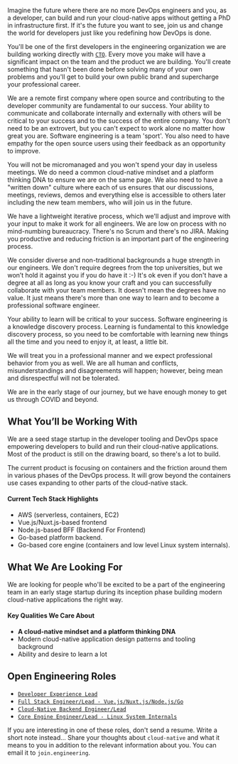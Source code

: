 Imagine the future where there are no more DevOps engineers and you, as a developer, can build and run your cloud-native apps without getting a PhD in infrastructure first. If it's the future you want to see, join us and change the world for developers just like you redefining how DevOps is done.

You'll be one of the first developers in the engineering organization we are building working directly with [`CTO`](https://www.linkedin.com/in/kylequest). Every move you make will have a significant impact on the team and the product we are building. You'll create something that hasn't been done before solving many of your own problems and you'll get to build your own public brand and supercharge your professional career.

We are a remote first company where open source and contributing to the developer community are fundamental to our success. Your ability to communicate and collaborate internally and externally with others will be critical to your success and to the success of the entire company. You don't need to be an extrovert, but you can't expect to work alone no matter how great you are. Software engineering is a team 'sport'. You also need to have empathy for the open source users using their feedback as an opportunity to improve.

You will not be micromanaged and you won't spend your day in useless meetings. We do need a common cloud-native mindset and a platform thinking DNA to ensure we are on the same page. We also need to have a "written down" culture where each of us ensures that our discussions, meetings, reviews, demos and everything else is accessible to others later including the new team members, who will join us in the future.

We have a lightweight iterative process, which we'll adjust and improve with your input to make it work for all engineers. We are low on process with no mind-numbing bureaucracy. There's no Scrum and there's no JIRA. Making you productive and reducing friction is an important part of the engineering process.

We consider diverse and non-traditional backgrounds a huge strength in our engineers. We don't require degrees from the top universities, but we won’t hold it against you if you do have it :-) It's ok even if you don't have a degree at all as long as you know your craft and you can successfully collaborate with your team members. It doesn't mean the degrees have no value. It just means there's more than one way to learn and to become a professional software engineer.

Your ability to learn will be critical to your success. Software engineering is a knowledge discovery process. Learning is fundamental to this knowledge discovery process, so you need to be comfortable with learning new things all the time and you need to enjoy it, at least, a little bit.

We will treat you in a professional manner and we expect professional behavior from you as well. We are all human and conflicts, misunderstandings and disagreements will happen; however, being mean and disrespectful will not be tolerated.

We are in the early stage of our journey, but we have enough money to get us through COVID and beyond.


## What You’ll be Working With

We are a seed stage startup in the developer tooling and DevOps space empowering developers to build and run their cloud-native applications. Most of the product is still on the drawing board, so there's a lot to build. 

The current product is focusing on containers and the friction around them in various phases of the DevOps process. It will grow beyond the containers use cases expanding to other parts of the cloud-native stack.

#### Current Tech Stack Highlights

* AWS (serverless, containers, EC2)
* Vue.js/Nuxt.js-based frontend
* Node.js-based BFF (Backend For Frontend)
* Go-based platform backend.
* Go-based core engine (containers and low level Linux system internals).


## What We Are Looking For

We are looking for people who'll be excited to be a part of the engineering team in an early stage startup during its inception phase building modern cloud-native applications the right way.

#### Key Qualities We Care About

* **A cloud-native mindset and a platform thinking DNA**
* Modern cloud-native application design patterns and tooling background
* Ability and desire to learn a lot


## Open Engineering Roles

* [`Developer Experience Lead`](roles/developer_experience.md)
* [`Full Stack Engineer/Lead - Vue.js/Nuxt.js/Node.js/Go`](roles/full_stack.md)
* [`Cloud-Native Backend Engineer/Lead`](roles/backend.md)
* [`Core Engine Engineer/Lead - Linux System Internals`](roles/core_engine.md)

If you are interesting in one of these roles, don't send a resume. Write a short note instead... Share your thoughts about `cloud-native` and what it means to you in addition to the relevant information about you. You can email it to `join.engineering`.

